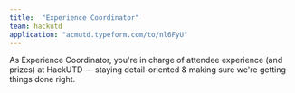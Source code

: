 ```yaml
---
title:  "Experience Coordinator"
team: hackutd
application: "acmutd.typeform.com/to/nl6FyU"
---
```

As Experience Coordinator, you're in charge of attendee experience (and prizes) at HackUTD — staying detail-oriented & making sure we're getting things done right.